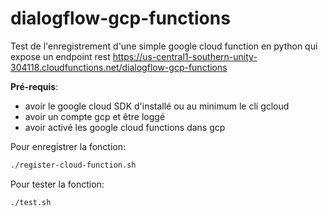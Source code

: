 # dialogflow-gcp-functions

Test de l'enregistrement d'une simple google cloud function en python qui expose un endpoint rest https://us-central1-southern-unity-304118.cloudfunctions.net/dialogflow-gcp-functions

**Pré-requis**:
 - avoir le google cloud SDK d'installé ou au minimum le cli gcloud
 - avoir un compte gcp et être loggé
 - avoir activé les google cloud functions dans gcp

Pour enregistrer la fonction:
```sh
./register-cloud-function.sh
```

Pour tester la fonction:
```sh
./test.sh
```
